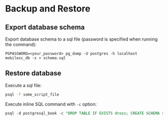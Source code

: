 # Backup and Restore

## Export database schema

Export database schema to a sql file (password is specified when running the command):

```shell
PGPASSWORD=<your_password> pg_dump -U postgres -h localhost mobilesc_db -s > schema.sql
```


## Restore database

Execute a sql file:

```sh
psql -f some_script_file
```

Execute inline SQL command with `-c` option:

```sql
psql -d postgresql_book -c "DROP TABLE IF EXISTS dross; CREATE SCHEMA staging;"
```

